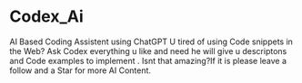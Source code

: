 # Codex_Ai
AI Based Coding Assistent using  ChatGPT
U tired of using Code snippets in the Web? Ask Codex everything u like and need he will give u descriptons and Code examples to implement . Isnt that amazing?If it is please leave a follow and a Star for more AI Content.
